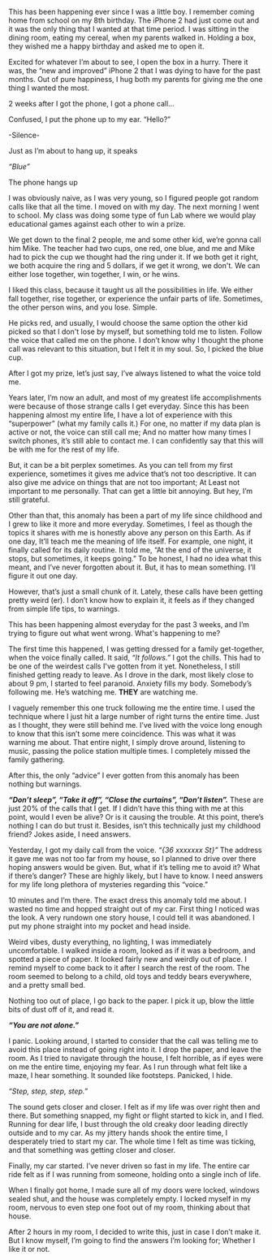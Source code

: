  

This has been happening ever since I was a little boy. I remember coming home from school on my 8th birthday. The iPhone 2 had just come out and it was the only thing that I wanted at that time period. I was sitting in the dining room, eating my cereal, when my parents walked in. Holding a box, they wished me a happy birthday and asked me to open it. 

Excited for whatever I’m about to see, I open the box in a hurry. There it was, the “new and improved” iPhone 2 that I was dying to have for the past months. Out of pure happiness, I hug both my parents for giving me the one thing I wanted the most.

2 weeks after I got the phone, I got a phone call…

Confused, I put the phone up to my ear. “Hello?”

\-Silence-

Just as I’m about to hang up, it speaks

*“Blue”*

The phone hangs up

I was obviously naive, as I was very young, so I figured people got random calls like that all the time. I moved on with my day. The next morning I went to school. My class was doing some type of fun Lab where we would play educational games against each other to win a prize.

We get down to the final 2 people, me and some other kid, we’re gonna call him Mike. The teacher had two cups, one red, one blue, and me and Mike had to pick the cup we thought had the ring under it. If we both get it right, we both acquire the ring and 5 dollars, if we get it wrong, we don't. We can either lose together, win together, I win, or he wins.

I liked this class, because it taught us all the possibilities in life. We either fall together, rise together, or experience the unfair parts of life. Sometimes, the other person wins, and you lose. Simple.

He picks red, and usually, I would choose the same option the other kid picked so that I don't lose by myself, but something told me to listen. Follow the voice that called me on the phone. I don’t know why I thought the phone call was relevant to this situation, but I felt it in my soul. So, I picked the blue cup.

After I got my prize, let’s just say, I’ve always listened to what the voice told me.

Years later, I’m now an adult, and most of my greatest life accomplishments were because of those strange calls I get everyday. Since this has been happening almost my entire life, I have a lot of experience with this “superpower” (what my family calls it.) For one, no matter if my data plan is active or not, the voice can still call me; And no matter how many times I switch phones, it’s still able to contact me. I can confidently say that this will be with me for the rest of my life.

But, it can be a bit perplex sometimes. As you can tell from my first experience, sometimes it gives me advice that’s not too descriptive. It can also give me advice on things that are not too important; At Least not important to me personally. That can get a little bit annoying. But hey, I’m still grateful.

Other than that, this anomaly has been a part of my life since childhood and I grew to like it more and more everyday. Sometimes, I feel as though the topics it shares with me is honestly above any person on this Earth. As if one day, It’ll teach me the meaning of life itself. For example, one night, it finally called for its daily routine. It told me, “At the end of the universe, it stops, but sometimes, it keeps going.” To be honest, I had no idea what this meant, and I’ve never forgotten about it. But, it has to mean something. I’ll figure it out one day.

However, that’s just a small chunk of it. Lately, these calls have been getting pretty weird (er). I don’t know how to explain it, it feels as if they changed from simple life tips, to warnings.

This has been happening almost everyday for the past 3 weeks, and I’m trying to figure out what went wrong. What's happening to me? 

The first time this happened, I was getting dressed for a family get-together, when the voice finally called. It said, *“It follows.”* I got the chills. This had to be one of the weirdest calls I've gotten from it yet. Nonetheless, I still finished getting ready to leave. As I drove in the dark, most likely close to about 9 pm, I started to feel paranoid. Anxiety fills my body. Somebody’s following me. He’s watching me. **THEY** are watching me.

I vaguely remember this one truck following me the entire time. I used the technique where I just hit a large number of right turns the entire time. Just as I thought, they were still behind me. I’ve lived with the voice long enough to know that this isn’t some mere coincidence. This was what it was warning me about. That entire night, I simply drove around, listening to music, passing the police station multiple times. I completely missed the family gathering.

After this, the only “advice” I ever gotten from this anomaly has been nothing but warnings.

***“Don’t sleep”, “Take it off”, “Close the curtains”, “Don’t listen”.*** These are just 20% of the calls that I get. If I didn’t have this thing with me at this point, would I even be alive? Or is it causing the trouble. At this point, there’s nothing I can do but trust it. Besides, isn’t this technically just my childhood friend? Jokes aside, I need answers.

Yesterday, I got my daily call from the voice. *“{36 xxxxxxx St}”* The address it gave me was not too far from my house, so I planned to drive over there hoping answers would be given. But, what if it’s telling me to avoid it? What if there’s danger? These are highly likely, but I have to know. I need answers for my life long plethora of mysteries regarding this “voice.”

10 minutes and I’m there. The exact dress this anomaly told me about. I wasted no time and hopped straight out of my car. First thing I noticed was the look. A very rundown one story house, I could tell it was abandoned. I put my phone straight into my pocket and head inside.

Weird vibes, dusty everything, no lighting, I was immediately uncomfortable. I walked inside a room, looked as if it was a bedroom, and spotted a piece of paper. It looked fairly new and weirdly out of place. I remind myself to come back to it after I search the rest of the room. The room seemed to belong to a child, old toys and teddy bears everywhere, and a pretty small bed.

Nothing too out of place, I go back to the paper. I pick it up, blow the little bits of dust off of it, and read it.

***“You are not alone.”***

I panic. Looking around, I started to consider that the call was telling me to avoid this place instead of going right into it. I drop the paper, and leave the room. As I tried to navigate through the house, I felt horrible, as if eyes were on me the entire time, enjoying my fear. As I run through what felt like a maze, I hear something. It sounded like footsteps. Panicked, I hide.

*“Step, step, step, step.”*

The sound gets closer and closer. I felt as if my life was over right then and there. But something snapped, my fight or flight started to kick in, and I fled. Running for dear life, I bust through the old creaky door leading directly outside and to my car. As my jittery hands shook the entire time, I desperately tried to start my car. The whole time I felt as time was ticking, and that something was getting closer and closer.

Finally, my car started. I’ve never driven so fast in my life. The entire car ride felt as if I was running from someone, holding onto a single inch of life.

When I finally got home, I made sure all of my doors were locked, windows sealed shut, and the house was completely empty. I locked myself in my room, nervous to even step one foot out of my room, thinking about that house.

After 2 hours in my room, I decided to write this, just in case I don’t make it. But I know myself, I’m going to find the answers I’m looking for; Whether I like it or not.